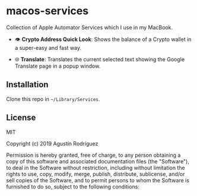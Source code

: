 # macos-services

Collection of Apple Automator Services which I use in my MacBook.

* 👁 **Crypto Address Quick Look**: Shows the balance of a Crypto wallet in a super-easy and fast way.

* 🌐 **Translate**: Translates the current selected text showing the Google Translate page in a popup window.

## Installation

Clone this repo in `~/Library/Services`.

## License

MIT

Copyright (c) 2019 Agustín Rodríguez

Permission is hereby granted, free of charge, to any person obtaining a copy of this software and associated documentation files (the "Software"), to deal in the Software without restriction, including without limitation the rights to use, copy, modify, merge, publish, distribute, sublicense, and/or sell copies of the Software, and to permit persons to whom the Software is furnished to do so, subject to the following conditions:
